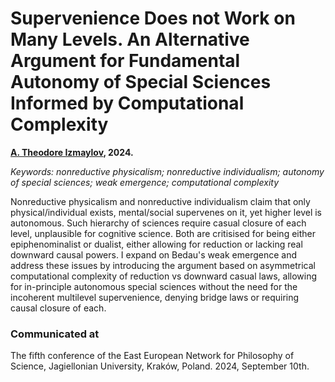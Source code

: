 # Supervenience Does not Work on Many Levels. An Alternative Argument for Fundamental Autonomy of Special Sciences Informed by Computational Complexity

**[A. Theodore Izmaylov](https://theodoreizmaylov.com/), 2024.**

*Keywords: nonreductive physicalism; nonreductive individualism; autonomy of special sciences; weak emergence; computational complexity*

Nonreductive physicalism and nonreductive individualism claim that only physical/individual exists, mental/social supervenes on it, yet higher level is autonomous. Such hierarchy of sciences require casual closure of each level, unplausible for cognitive science. Both are critisised for being either epiphenominalist or dualist, either allowing for reduction or lacking real downward causal powers. I expand on Bedau's weak emergence and address these issues by introducing the argument based on asymmetrical computational complexity of reduction vs downward casual laws, allowing for in-principle autonomous special sciences without the need for the incoherent multilevel supervenience, denying bridge laws or requiring causal closure of each.

### Communicated at

The fifth conference of the East European Network for Philosophy of Science, Jagiellonian University, Kraków, Poland.
2024, September 10th.
